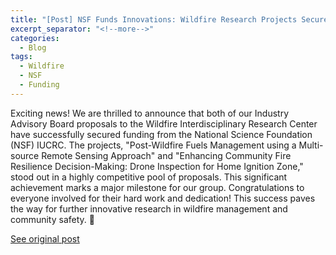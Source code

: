 ```yaml
---
title: "[Post] NSF Funds Innovations: Wildfire Research Projects Secure Industry Advisory Support"
excerpt_separator: "<!--more-->"
categories:
  - Blog
tags:
  - Wildfire
  - NSF
  - Funding
---
```

Exciting news! We are thrilled to announce that both of our Industry Advisory Board proposals to the Wildfire Interdisciplinary Research Center have successfully secured funding from the National Science Foundation (NSF) IUCRC. The projects, "Post-Wildfire Fuels Management using a Multi-source Remote Sensing Approach" and "Enhancing Community Fire Resilience Decision-Making: Drone Inspection for Home Ignition Zone," stood out in a highly competitive pool of proposals. This significant achievement marks a major milestone for our group. Congratulations to everyone involved for their hard work and dedication! This success paves the way for further innovative research in wildfire management and community safety. 🎉
<img src="{{ site.url }}{{ site.baseurl }}/assets/images/Posts/2024011901.jpg" alt="">
<img src="{{ site.url }}{{ site.baseurl }}/assets/images/Posts/2024011902.jpg" alt="">


[See original post](https://www.linkedin.com/posts/sjsu-gis-and-drone-society_we-are-thrilled-to-announce-that-both-our-activity-7154228535203688448-f8hm/?utm_source=share&utm_medium=member_desktop)
